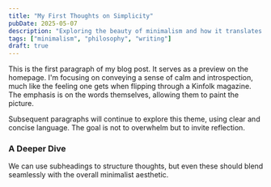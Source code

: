 ```yaml
---
title: "My First Thoughts on Simplicity"
pubDate: 2025-05-07
description: "Exploring the beauty of minimalism and how it translates to daily life, drawing inspiration from quiet observations and the pursuit of clarity."
tags: ["minimalism", "philosophy", "writing"]
draft: true
---
```


This is the first paragraph of my blog post. It serves as a preview on the homepage. I'm focusing on conveying a sense of calm and introspection, much like the feeling one gets when flipping through a Kinfolk magazine. The emphasis is on the words themselves, allowing them to paint the picture.

Subsequent paragraphs will continue to explore this theme, using clear and concise language. The goal is not to overwhelm but to invite reflection.

### A Deeper Dive

We can use subheadings to structure thoughts, but even these should blend seamlessly with the overall minimalist aesthetic.
